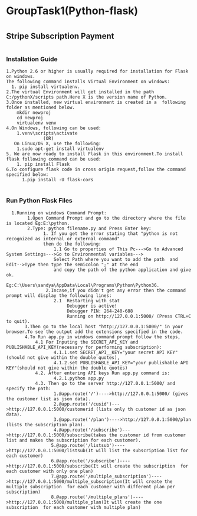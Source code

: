 # <h1>GroupTask1(Python-flask)</h1>

#  <h2>Stripe Subscription Payment</h2>

# <h3>Installation Guide</h3>
    1.Python 2.6 or higher is usually required for installation for Flask on windows.
    The following command installs Virtual Environment on windows:
      1. pip install virtualenv.
    2.The virtual Environment will get installed in the path C:/pythonX/scripts path.Here X is the version name of Python.
    3.Once installed, new virtual environment is created in a  following folder as mentioned below.
        mkdir newproj
        cd newproj
        virtualenv venv
    4.On Windows, following can be used:
        1.venv\scripts\activate
                  (OR)
       On Linux/OS X, use the following:
        1.sudo apt-get install virtualenv
    5. We are now ready to install Flask in this environment.To install flask following command can be used:
        1. pip install Flask
    6.To configure flask code in cross origin request,follow the command specified below:
          1.pip install -U flask-cors
        
  # <h3>Run Python Flask Files</h3>
      1.Running on windows Command Prompt:
            1.Open Command Prompt and go to the directory where the file is located Eg:E:\python.
            2.Type: python filename.py and Press Enter key:
                  1. If you get the error stating that "python is not recognized as internal or external command"
                  then do the following:
                      1.1 Go to properties of This Pc--->Go to Advanced System Settings--->Go to Environmental variables--->
                      Select Path where you want to add the path  and Edit-->Type then type the semicolon ";" at the end
                      and copy the path of the python application and give ok. 
                      Eg:C:\Users\sandya\AppData\Local\Programs\Python\Python36.
                   2.Incase,if you didn't get any error then the command prompt will display the following lines: 
                      2.1  Restarting with stat 
                           Debugger is active! 
                           Debugger PIN: 264-240-688 
                           Running on http://127.0.0.1:5000/ (Press CTRL+C to quit).
           3.Then go to the local host "http://127.0.0.1:5000/" in your browser.To see the output add the extensions specified in the code.
           4.To Run app.py in windows command prompt follow the steps,
               4.1 For Inputing the SECRET_API_KEY and PUBLISHABLE_API_KEY(necessary for performing subscription):
                      4.1.1.set SECRET_API__KEY="your secret API KEY"(should not give within the double quotes),
                      4.1.2.set PUBLISHABLE_API_KEY="your publishable API KEY"(should not give within the double quotes)
               4.2. After entering API keys Run app.py command is:
                      4.2.1.python app.py
               4.3. Then go to the server http://127.0.0.1:5000/ and specify the path:
                      1.@app.route('/')---->http://127.0.0.1:5000/ (gives the customer list as json data).
                      2.@app.route('/cusid')--->http://127.0.0.1:5000/customerid (lists only th customer id as json data).
                      3.@app.route('/plan')---->http://127.0.0.1:5000/plan (lists the subscription plan).
                      4.@app.route('/subscribe')--->http://127.0.0.1:5000/subscribe(takes the customer id from customer list and makes the subscription for each customer).
                     5.@app.route('/listsub')---->http://127.0.0.1:5000/listsub(It will list the subscription list for each customer)
                     6.@app.route('/subscribe')---->http://127.0.0.1:5000/subscribe(It will create the subscription  for each customer with only one plan)
                     7.@app.route('/multiple_subscription')---->http://127.0.0.1:5000/multiple_subscription(It will create the multiple subscription  for each customer with different plan per subscription)
                     8.@app.route('/multiple_plans')---->http://127.0.0.1:5000/multiple_plan(It will create the one subscription  for each customer with multiple plan)

                        

